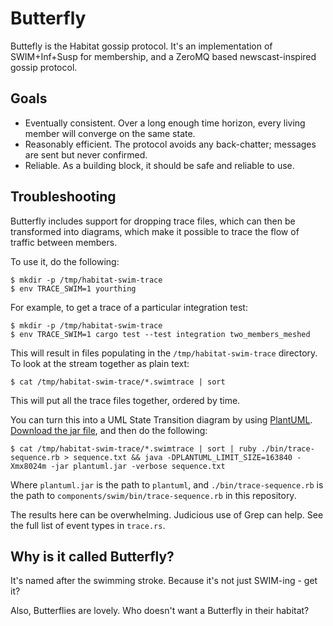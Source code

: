 # Butterfly

Buttefly is the Habitat gossip protocol. It's an implementation of
SWIM+Inf+Susp for membership, and a ZeroMQ based newscast-inspired gossip
protocol.

## Goals

* Eventually consistent. Over a long enough time horizon, every living member
  will converge on the same state.
* Reasonably efficient. The protocol avoids any back-chatter; messages are
  sent but never confirmed.
* Reliable. As a building block, it should be safe and reliable to use.

## Troubleshooting

Butterfly includes support for dropping trace files, which can then be
transformed into diagrams, which make it possible to trace the flow of traffic
between members.

To use it, do the following:

```
$ mkdir -p /tmp/habitat-swim-trace
$ env TRACE_SWIM=1 yourthing
```

For example, to get a trace of a particular integration test:

```
$ mkdir -p /tmp/habitat-swim-trace
$ env TRACE_SWIM=1 cargo test --test integration two_members_meshed
```

This will result in files populating in the `/tmp/habitat-swim-trace`
directory. To look at the stream together as plain text:

```
$ cat /tmp/habitat-swim-trace/*.swimtrace | sort
```

This will put all the trace files together, ordered by time.

You can turn this into a UML State Transition diagram by using
[PlantUML](http://plantuml.com/). [Download the jar
file](http://plantuml.com/download), and then do the following:

```
$ cat /tmp/habitat-swim-trace/*.swimtrace | sort | ruby ./bin/trace-sequence.rb > sequence.txt && java -DPLANTUML_LIMIT_SIZE=163840 -Xmx8024m -jar plantuml.jar -verbose sequence.txt
```

Where `plantuml.jar` is the path to `plantuml`, and `./bin/trace-sequence.rb`
is the path to `components/swim/bin/trace-sequence.rb` in this repository.

The results here can be overwhelming. Judicious use of Grep can help. See the
full list of event types in `trace.rs`.

## Why is it called Butterfly?

It's named after the swimming stroke. Because it's not just SWIM-ing - get it?

Also, Butterflies are lovely. Who doesn't want a Butterfly in their habitat?
